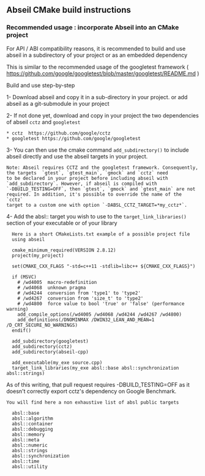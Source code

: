 
## Abseil CMake build instructions


### Recommended usage : incorporate Abseil into an  CMake project

  For API / ABI compatibility reasons, it is recommended to build
  and use abseil in a subdirectory of your project or as an embedded
  dependency

  This is similar to the recommended usage of the googletest framework
  ( https://github.com/google/googletest/blob/master/googletest/README.md )

  Build and use step-by-step


  1- Download abseil and copy it in a sub-directory in your project.
      or add abseil as a git-submodule in your project

  2- If not done yet, download and copy in your project the two dependencies of
      abseil `cctz` and `googletest`

    * cctz  https://github.com/google/cctz
    * googletest https://github.com/google/googletest

  3- You can then use the cmake command `add_subdirectory()` to include
  abseil directly and use the abseil targets in your project.

    Note: Abseil requires CCTZ and the googletest framework. Consequently,
    the targets  `gtest`, `gtest_main`, `gmock` and `cctz` need
    to be declared in your project before including abseil with
    `add_subdirectory`. However, if abseil is compiled with
    `-DBUILD_TESTING=OFF`, then `gtest`, `gmock` and `gtest_main` are not
    required. In addition, it's possible to override the name of the `cctz`
    target to a custom one with option `-DABSL_CCTZ_TARGET=*my_cctz*`.

  4- Add the absl:: target you wish to use to the `target_link_libraries()`
    section of your executable or of your library


      Here is a short CMakeLists.txt example of a possible project file
      using abseil

      cmake_minimum_required(VERSION 2.8.12)
      project(my_project)

      set(CMAKE_CXX_FLAGS "-std=c++11 -stdlib=libc++ ${CMAKE_CXX_FLAGS}")

      if (MSVC)
        # /wd4005  macro-redefinition
        # /wd4068  unknown pragma
        # /wd4244  conversion from 'type1' to 'type2'
        # /wd4267  conversion from 'size_t' to 'type2'
        # /wd4800  force value to bool 'true' or 'false' (performance warning)
        add_compile_options(/wd4005 /wd4068 /wd4244 /wd4267 /wd4800)
        add_definitions(/DNOMINMAX /DWIN32_LEAN_AND_MEAN=1 /D_CRT_SECURE_NO_WARNINGS)
      endif()

      add_subdirectory(googletest)
      add_subdirectory(cctz)
      add_subdirectory(abseil-cpp)

      add_executable(my_exe source.cpp)
      target_link_libraries(my_exe absl::base absl::synchronization absl::strings)


As of this writing, that pull request requires -DBUILD_TESTING=OFF as it doesn't correctly export cctz's dependency on Google Benchmark.

    You will find here a non exhaustive list of absl public targets

      absl::base
      absl::algorithm
      absl::container
      absl::debugging
      absl::memory
      absl::meta
      absl::numeric
      absl::strings
      absl::synchronization
      absl::time
      absl::utility





